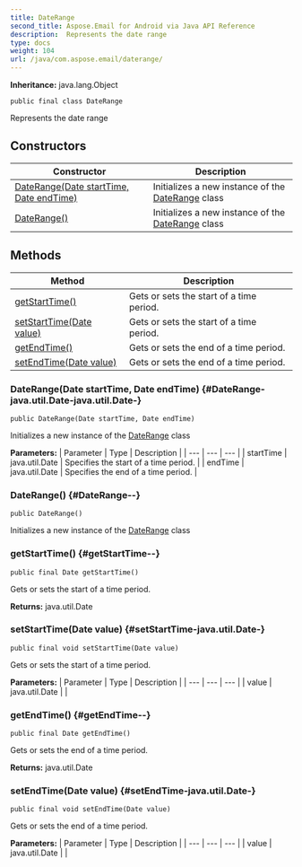 ```yaml
---
title: DateRange
second_title: Aspose.Email for Android via Java API Reference
description:  Represents the date range
type: docs
weight: 104
url: /java/com.aspose.email/daterange/
---
```

**Inheritance:**
java.lang.Object
```
public final class DateRange
```

Represents the date range
## Constructors

| Constructor | Description |
| --- | --- |
| [DateRange(Date startTime, Date endTime)](#DateRange-java.util.Date-java.util.Date-) | Initializes a new instance of the [DateRange](../../com.aspose.email/daterange) class |
| [DateRange()](#DateRange--) | Initializes a new instance of the [DateRange](../../com.aspose.email/daterange) class |
## Methods

| Method | Description |
| --- | --- |
| [getStartTime()](#getStartTime--) | Gets or sets the start of a time period. |
| [setStartTime(Date value)](#setStartTime-java.util.Date-) | Gets or sets the start of a time period. |
| [getEndTime()](#getEndTime--) | Gets or sets the end of a time period. |
| [setEndTime(Date value)](#setEndTime-java.util.Date-) | Gets or sets the end of a time period. |
### DateRange(Date startTime, Date endTime) {#DateRange-java.util.Date-java.util.Date-}
```
public DateRange(Date startTime, Date endTime)
```


Initializes a new instance of the [DateRange](../../com.aspose.email/daterange) class

**Parameters:**
| Parameter | Type | Description |
| --- | --- | --- |
| startTime | java.util.Date | Specifies the start of a time period. |
| endTime | java.util.Date | Specifies the end of a time period. |

### DateRange() {#DateRange--}
```
public DateRange()
```


Initializes a new instance of the [DateRange](../../com.aspose.email/daterange) class

### getStartTime() {#getStartTime--}
```
public final Date getStartTime()
```


Gets or sets the start of a time period.

**Returns:**
java.util.Date
### setStartTime(Date value) {#setStartTime-java.util.Date-}
```
public final void setStartTime(Date value)
```


Gets or sets the start of a time period.

**Parameters:**
| Parameter | Type | Description |
| --- | --- | --- |
| value | java.util.Date |  |

### getEndTime() {#getEndTime--}
```
public final Date getEndTime()
```


Gets or sets the end of a time period.

**Returns:**
java.util.Date
### setEndTime(Date value) {#setEndTime-java.util.Date-}
```
public final void setEndTime(Date value)
```


Gets or sets the end of a time period.

**Parameters:**
| Parameter | Type | Description |
| --- | --- | --- |
| value | java.util.Date |  |

